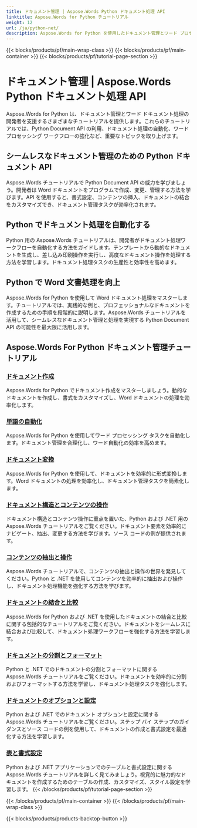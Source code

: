 ```yaml
---
title: ドキュメント管理 | Aspose.Words Python ドキュメント処理 API
linktitle: Aspose.Words for Python チュートリアル
weight: 12
url: /ja/python-net/
description: Aspose.Words for Python を使用したドキュメント管理とワード プロセスのチュートリアルをご覧ください。ドキュメント処理を自動化し、書式をカスタマイズし、動的なドキュメントを作成します。
---
```


{{< blocks/products/pf/main-wrap-class >}}
{{< blocks/products/pf/main-container >}}
{{< blocks/products/pf/tutorial-page-section >}}

# ドキュメント管理 | Aspose.Words Python ドキュメント処理 API

Aspose.Words for Python は、ドキュメント管理とワード ドキュメント処理の開発者を支援するさまざまなチュートリアルを提供します。これらのチュートリアルでは、Python Document API の利用、ドキュメント処理の自動化、ワード プロセッシング ワークフローの強化など、重要なトピックを取り上げます。

## シームレスなドキュメント管理のための Python ドキュメント API

Aspose.Words チュートリアルで Python Document API の威力を学びましょう。開発者は Word ドキュメントをプログラムで作成、変更、管理する方法を学びます。API を使用すると、書式設定、コンテンツの挿入、ドキュメントの結合をカスタマイズでき、ドキュメント管理タスクが効率化されます。

## Python でドキュメント処理を自動化する

Python 用の Aspose.Words チュートリアルは、開発者がドキュメント処理ワークフローを自動化する方法をガイドします。テンプレートから動的なドキュメントを生成し、差し込み印刷操作を実行し、高度なドキュメント操作を処理する方法を学習します。ドキュメント処理タスクの生産性と効率性を高めます。

## Python で Word 文書処理を向上

Aspose.Words for Python を使用して Word ドキュメント処理をマスターします。チュートリアルでは、実践的な例と、プロフェッショナルなドキュメントを作成するための手順を段階的に説明します。Aspose.Words チュートリアルを活用して、シームレスなドキュメント管理と処理を実現する Python Document API の可能性を最大限に活用します。

## Aspose.Words For Python ドキュメント管理チュートリアル
### [ドキュメント作成](./document-creation/)
Aspose.Words for Python でドキュメント作成をマスターしましょう。動的なドキュメントを作成し、書式をカスタマイズし、Word ドキュメントの処理を効率化します。
### [単語の自動化](./word-automation/)
Aspose.Words for Python を使用してワード プロセッシング タスクを自動化します。ドキュメント管理を合理化し、ワード自動化の効率を高めます。
### [ドキュメント変換](./document-conversion/)
Aspose.Words for Python を使用して、ドキュメントを効率的に形式変換します。Word ドキュメントの処理を効率化し、ドキュメント管理タスクを簡素化します。 
### [ドキュメント構造とコンテンツの操作](./document-structure-and-content-manipulation/)
ドキュメント構造とコンテンツ操作に重点を置いた、Python および .NET 用の Aspose.Words チュートリアルをご覧ください。ドキュメント要素を効率的にナビゲート、抽出、変更する方法を学びます。ソース コードの例が提供されます。
### [コンテンツの抽出と操作](./content-extraction-and-manipulation/)
Aspose.Words チュートリアルで、コンテンツの抽出と操作の世界を発見してください。Python と .NET を使用してコンテンツを効率的に抽出および操作し、ドキュメント処理機能を強化する方法を学びます。
### [ドキュメントの結合と比較](./document-combining-and-comparison/)
Aspose.Words for Python および .NET を使用したドキュメントの結合と比較に関する包括的なチュートリアルをご覧ください。ドキュメントをシームレスに結合および比較して、ドキュメント処理ワークフローを強化する方法を学習します。
### [ドキュメントの分割とフォーマット](./document-splitting-and-formatting/)
Python と .NET でのドキュメントの分割とフォーマットに関する Aspose.Words チュートリアルをご覧ください。ドキュメントを効率的に分割およびフォーマットする方法を学習し、ドキュメント処理タスクを強化します。 
### [ドキュメントのオプションと設定](./document-options-and-settings/)
Python および .NET でのドキュメント オプションと設定に関する Aspose.Words チュートリアルをご覧ください。ステップ バイ ステップのガイダンスとソース コードの例を使用して、ドキュメントの作成と書式設定を最適化する方法を学習します。
### [表と書式設定](./tables-and-formatting/)
Python および .NET アプリケーションでのテーブルと書式設定に関する Aspose.Words チュートリアルを詳しく見てみましょう。視覚的に魅力的なドキュメントを作成するためのテーブルの作成、カスタマイズ、スタイル設定を学習します。 
{{< /blocks/products/pf/tutorial-page-section >}}

{{< /blocks/products/pf/main-container >}}
{{< /blocks/products/pf/main-wrap-class >}}

{{< blocks/products/products-backtop-button >}}

